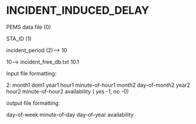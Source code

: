 # INCIDENT_INDUCED_DELAY

PEMS data file (0)

STA_ID (1)

incident_period (2)--> 10

10--> incident_free_db.txt 10.1

Input file formatting:

2: month1 dom1 year1 hour1 minute-of-hour1 month2 day-of-month2 year2 hour2 minute-of-hour2 availability ( yes -1, no -0)

output file formatting:

day-of-week minute-of-day day-of-year availability

